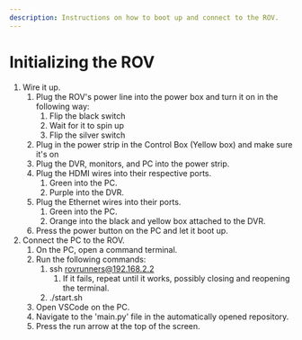 ```yaml
---
description: Instructions on how to boot up and connect to the ROV.
---
```


# Initializing the ROV



1. Wire it up.
   1. Plug the ROV's power line into the power box and turn it on in the following way:
      1. Flip the black switch
      2. Wait for it to spin up
      3. Flip the silver switch
   2. Plug in the power strip in the Control Box (Yellow box) and make sure it's on
   3. Plug the DVR, monitors, and PC into the power strip.
   4. Plug the HDMI wires into their respective ports.
      1. Green into the PC.
      2. Purple into the DVR.
   5. Plug the Ethernet wires into their ports.
      1. Green into the PC.
      2. Orange into the black and yellow box attached to the DVR.
   6. Press the power button on the PC and let it boot up.
2. Connect the PC to the ROV.
   1. On the PC, open a command terminal.
   2. Run the following commands:
      1. ssh rovrunners@192.168.2.2
         1. If it fails, repeat until it works, possibly closing and reopening the terminal.
      2. ./start.sh
   3. Open VSCode on the PC.
   4. Navigate to the 'main.py' file in the automatically opened repository.
   5. Press the run arrow at the top of the screen.

